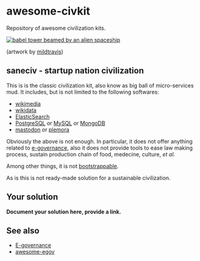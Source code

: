 # awesome-civkit

Repository of awesome civilization kits.

[![babel tower beamed by an alien
spaceship](https://cdn.dribbble.com/users/2441249/screenshots/4890251/babeldrbl.jpg)](https://dribbble.com/shots/4890251-Babel)

(artwork by [mildtravis](https://dribbble.com/mildtravis))

## saneciv - startup nation civilization

This is is the classic civilization kit, also know as big ball of
micro-services mud.  It includes, but is not limited to the following
softwares:

- [wikimedia](https://github.com/wikimedia)
- [wikidata](https://github.com/Wikidata)
- [ElasticSearch](https://github.com/elastic/elasticsearch)
- [PostgreSQL](https://github.com/postgres/postgres) or [MySQL](https://github.com/mysql) or [MongoDB](https://github.com/mongodb/mongo)
- [mastodon](https://github.com/tootsuite/mastodon/) or [plemora](https://pleroma.social/)

Obviously the above is not enough.  In particular, it does not offer
anything related to
[e-governance](https://en.wikipedia.org/wiki/E-governance), also it
does not provide tools to ease law making process, sustain production
chain of food, medecine, culture, *et al*.

Among other things, it is not [bootstrappable](http://bootstrappable.org/).

As is this is not ready-made solution for a sustainable civilization.

## Your solution

**Document your solution here, provide a link.**

## See also

- [E-governance](https://en.wikipedia.org/wiki/E-governance)
- [awesome-egov](https://github.com/NajiElKotob/Awesome-eGov)

